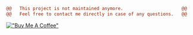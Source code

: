 ```diff
@@   This project is not maintained anymore.                      @@
@@   Feel free to contact me directly in case of any questions.   @@
```

[!["Buy Me A Coffee"](https://www.buymeacoffee.com/assets/img/custom_images/orange_img.png)](https://www.buymeacoffee.com/sszczep)
